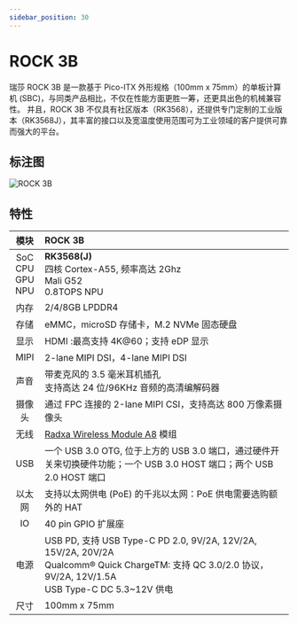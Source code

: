 ```yaml
---
sidebar_position: 30
---
```


# ROCK 3B

瑞莎 ROCK 3B 是一款基于 Pico-ITX 外形规格（100mm x 75mm）的单板计算机 (SBC)，与同类产品相比，不仅在性能方面更胜一筹，还更具出色的机械兼容性。
并且，ROCK 3B 不仅具有社区版本（RK3568），还提供专门定制的工业版本（RK3568J），其丰富的接口以及宽温度使用范围可为工业领域的客户提供可靠而强大的平台。

## 标注图

![ROCK 3B](/img/rock3/3b/rock3b-interfaces.webp)

## 特性

|            模块             | ROCK 3B                                                                                                                                                           |
| :-------------------------: | :---------------------------------------------------------------------------------------------------------------------------------------------------------------- |
| SoC<br/>CPU<br/>GPU<br/>NPU | **RK3568(J)**<br/>四核 Cortex-A55, 频率高达 2Ghz<br/>Mali G52<br/>0.8TOPS NPU                                                                                     |
|            内存             | 2/4/8GB LPDDR4                                                                                                                                                    |
|            存储             | eMMC，microSD 存储卡，M.2 NVMe 固态硬盘                                                                                                                           |
|            显示             | HDMI :最高支持 4K@60；支持 eDP 显示                                                                                                                               |
|            MIPI             | 2-lane MIPI DSI，4-lane MIPI DSI                                                                                                                                  |
|            声音             | 带麦克风的 3.5 毫米耳机插孔<br/>支持高达 24 位/96KHz 音频的高清编解码器                                                                                           |
|           摄像头            | 通过 FPC 连接的 2-lane MIPI CSI，支持高达 800 万像素摄像头                                                                                                        |
|            无线             | [Radxa Wireless Module A8](/accessories/wireless-a8) 模组                                                                                                         |
|             USB             | 一个 USB 3.0 OTG, 位于上方的 USB 3.0 端口，通过硬件开关来切换硬件功能；一个 USB 3.0 HOST 端口；两个 USB 2.0 HOST 端口                                             |
|           以太网            | 支持以太网供电 (PoE) 的千兆以太网：PoE 供电需要选购额外的 HAT                                                                                                     |
|             IO              | 40 pin GPIO 扩展座                                                                                                                                                |
|            电源             | USB PD, 支持 USB Type-C PD 2.0, 9V/2A, 12V/2A, 15V/2A, 20V/2A<br/>Qualcomm® Quick ChargeTM: 支持 QC 3.0/2.0 协议，9V/2A, 12V/1.5A<br/>USB Type-C DC 5.3~12V 供电 |
|            尺寸             | 100mm x 75mm                                                                                                                                                      |
